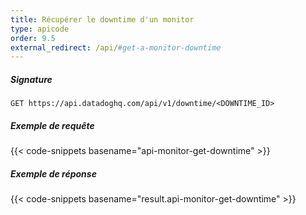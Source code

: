 ```yaml
---
title: Récupérer le downtime d'un monitor
type: apicode
order: 9.5
external_redirect: /api/#get-a-monitor-downtime
---
```


##### Signature
`GET https://api.datadoghq.com/api/v1/downtime/<DOWNTIME_ID>`
##### Exemple de requête
{{< code-snippets basename="api-monitor-get-downtime" >}}
##### Exemple de réponse
{{< code-snippets basename="result.api-monitor-get-downtime" >}}

